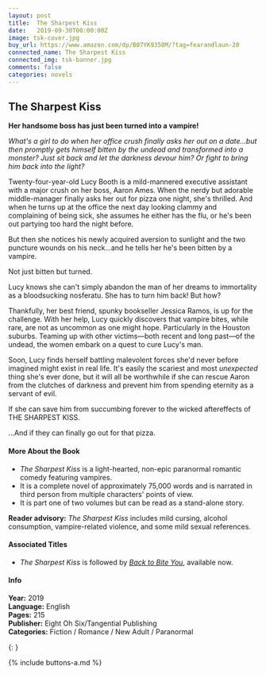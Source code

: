 ```yaml
---
layout: post
title:  The Sharpest Kiss
date:   2019-09-30T00:00:00Z
image: tsk-cover.jpg
buy_url: https://www.amazon.com/dp/B07YK9358M/?tag=fearandlaun-20
connected_name: The Sharpest Kiss
connected_img: tsk-banner.jpg
comments: false
categories: novels
---
```


## The Sharpest Kiss

**Her handsome boss has just been turned into a vampire!**

*What's a girl to do when her office crush finally asks her out on a date...but then promptly gets himself bitten by the undead and transformed into a monster? Just sit back and let the darkness devour him? Or fight to bring him back into the light?*

Twenty-four-year-old Lucy Booth is a mild-mannered executive assistant with a major crush on her boss, Aaron Ames. When the nerdy but adorable middle-manager finally asks her out for pizza one night, she's thrilled. And when he turns up at the office the next day looking clammy and complaining of being sick, she assumes he either has the flu, or he's been out partying too hard the night before.

But then she notices his newly acquired aversion to sunlight and the two puncture wounds on his neck...and he tells her he's been bitten by a vampire.

Not just bitten but turned.

Lucy knows she can't simply abandon the man of her dreams to immortality as a bloodsucking nosferatu. She has to turn him back! But how?

Thankfully, her best friend, spunky bookseller Jessica Ramos, is up for the challenge. With her help, Lucy quickly discovers that vampire bites, while rare, are not as uncommon as one might hope. Particularly in the Houston suburbs. Teaming up with other victims—both recent and long past—of the undead, the women embark on a quest to cure Lucy's man.

Soon, Lucy finds herself battling malevolent forces she'd never before imagined might exist in real life. It's easily the scariest and most *unexpected* thing she's ever done, but it will all be worthwhile if she can rescue Aaron from the clutches of darkness and prevent him from spending eternity as a servant of evil.

If she can save him from succumbing forever to the wicked aftereffects of THE SHARPEST KISS.

...And if they can finally go out for that pizza.

#### More About the Book

- *The Sharpest Kiss* is a light-hearted, non-epic paranormal romantic comedy featuring vampires.
- It is a complete novel of approximately 75,000 words and is narrated in third person from multiple characters' points of view.
- It is part one of two volumes but can be read as a stand-alone story.

**Reader advisory:**  *The Sharpest Kiss* includes mild cursing, alcohol consumption, vampire-related violence, and some mild sexual references.

#### Associated Titles

- *The Sharpest Kiss* is followed by [*Back to Bite You*][btby], available now.

#### Info

**Year:**  2019  
**Language:**  English  
**Pages:**  215  
**Publisher:**  Eight Oh Six/Tangential Publishing  
**Categories:**  Fiction / Romance / New Adult / Paranormal

{: }

{% include buttons-a.md %}

[excerpt]:/novels/the-sharpest-kiss/excerpt/
[goodreads]:https://www.goodreads.com/book/show/48328046-the-sharpest-kiss
[btby]:/novels/back-to-bite-you/
